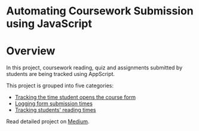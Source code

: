 # Automating Coursework Submission using JavaScript

# Overview
In this project, coursework reading, quiz and assignments submitted by students are being tracked using AppScript.

This project is grouped into five categories:
- [Tracking the time student opens the course form](https://github.com/temidataspot/Coursework_Scripting/blob/main/Tracking%20Form%20Opening%20and%20Submission%20TImes.md)
- [Logging form submission times](https://github.com/temidataspot/Coursework_Scripting/blob/main/Tracking%20Form%20Opening%20and%20Submission%20TImes.md)
- [Tracking students' reading times](https://github.com/temidataspot/Coursework_Scripting/blob/main/Reading%20Time%20Tracker.md)

Read detailed project on [Medium]().
